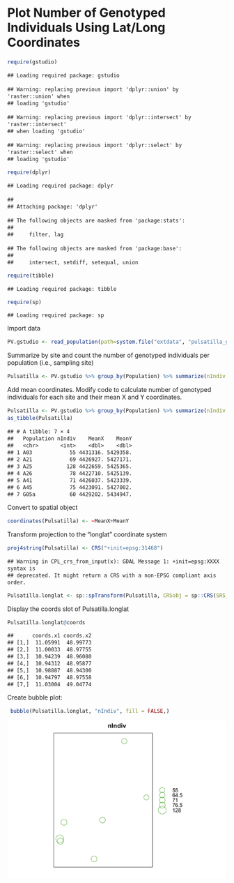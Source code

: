 Plot Number of Genotyped Individuals Using Lat/Long Coordinates
================

``` r
require(gstudio)
```

    ## Loading required package: gstudio

    ## Warning: replacing previous import 'dplyr::union' by 'raster::union' when
    ## loading 'gstudio'

    ## Warning: replacing previous import 'dplyr::intersect' by 'raster::intersect'
    ## when loading 'gstudio'

    ## Warning: replacing previous import 'dplyr::select' by 'raster::select' when
    ## loading 'gstudio'

``` r
require(dplyr)
```

    ## Loading required package: dplyr

    ## 
    ## Attaching package: 'dplyr'

    ## The following objects are masked from 'package:stats':
    ## 
    ##     filter, lag

    ## The following objects are masked from 'package:base':
    ## 
    ##     intersect, setdiff, setequal, union

``` r
require(tibble)
```

    ## Loading required package: tibble

``` r
require(sp)
```

    ## Loading required package: sp

Import data

``` r
PV.gstudio <- read_population(path=system.file("extdata", "pulsatilla_genotypes.csv", package = "LandGenCourse"), type="column", locus.columns=c(6:19), phased=FALSE, sep=",", header=TRUE)
```

Summarize by site and count the number of genotyped individuals per
population (i.e., sampling site)

``` r
Pulsatilla <- PV.gstudio %>% group_by(Population) %>% summarize(nIndiv = n())
```

Add mean coordinates. Modify code to calculate number of genotyped
individuals for each site and their mean X and Y coordinates.

``` r
Pulsatilla <- PV.gstudio %>% group_by(Population) %>% summarize(nIndiv = n(), MeanX = mean(X), MeanY = mean(Y))
as_tibble(Pulsatilla)
```

    ## # A tibble: 7 × 4
    ##   Population nIndiv    MeanX    MeanY
    ##   <chr>       <int>    <dbl>    <dbl>
    ## 1 A03            55 4431316. 5429358.
    ## 2 A21            69 4426927. 5427171.
    ## 3 A25           128 4422659. 5425365.
    ## 4 A26            78 4422710. 5425139.
    ## 5 A41            71 4426037. 5423339.
    ## 6 A45            75 4423091. 5427002.
    ## 7 G05a           60 4429202. 5434947.

Convert to spatial object

``` r
coordinates(Pulsatilla) <- ~MeanX+MeanY
```

Transform projection to the “longlat” coordinate system

``` r
proj4string(Pulsatilla) <- CRS("+init=epsg:31468")
```

    ## Warning in CPL_crs_from_input(x): GDAL Message 1: +init=epsg:XXXX syntax is
    ## deprecated. It might return a CRS with a non-EPSG compliant axis order.

``` r
Pulsatilla.longlat <- sp::spTransform(Pulsatilla, CRSobj = sp::CRS(SRS_string = "EPSG:4326"))
```

Display the coords slot of Pulsatilla.longlat

``` r
Pulsatilla.longlat@coords
```

    ##      coords.x1 coords.x2
    ## [1,]  11.05991  48.99773
    ## [2,]  11.00033  48.97755
    ## [3,]  10.94239  48.96080
    ## [4,]  10.94312  48.95877
    ## [5,]  10.98887  48.94300
    ## [6,]  10.94797  48.97558
    ## [7,]  11.03004  49.04774

Create bubble plot:

``` r
 bubble(Pulsatilla.longlat, "nIndiv", fill = FALSE,)
```

![](https://github.com/pattybrown/MS-Environmental-Science-Projects/blob/main/Figures/bubbleplot1.png)<!-- -->
